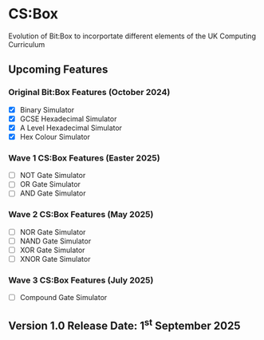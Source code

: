 # CS:Box
Evolution of Bit:Box to incorportate different elements of the UK Computing Curriculum

## Upcoming Features
### Original Bit:Box Features (October 2024)
- [x] Binary Simulator
- [x] GCSE Hexadecimal Simulator
- [x] A Level Hexadecimal Simulator
- [x] Hex Colour Simulator

### Wave 1 CS:Box Features (Easter 2025)
- [ ] NOT Gate Simulator
- [ ] OR Gate Simulator
- [ ] AND Gate Simulator

### Wave 2 CS:Box Features (May 2025)
- [ ] NOR Gate Simulator
- [ ] NAND Gate Simulator
- [ ] XOR Gate Simulator
- [ ] XNOR Gate Simulator

### Wave 3 CS:Box Features (July 2025)
- [ ] Compound Gate Simulator

## Version 1.0 Release Date: 1<sup>st</sup> September 2025
